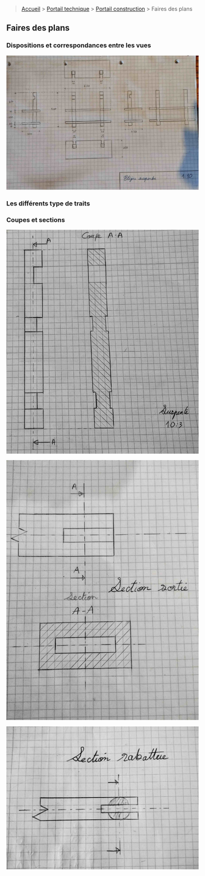 > [Accueil](../../) > [Portail technique](../) > [Portail construction](./) > Faires des plans

## Faires des plans

### Dispositions et correspondances entre les vues

![triangle rectangle](./images/vues.jpg)

### Les différents type de traits


### Coupes et sections

![triangle rectangle](./images/vue-en-coupe.jpg)

![triangle rectangle](./images/section-sortie.jpg)

![triangle rectangle](./images/section-rabattue.jpg)